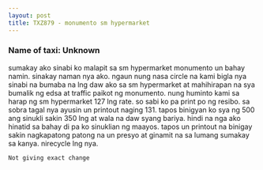 ```yaml
---
layout: post
title: TXZ879 - monumento sm hypermarket
---
```


### Name of taxi: Unknown

sumakay ako sinabi ko malapit sa sm hypermarket monumento un bahay namin.
sinakay naman nya ako. ngaun nung nasa circle na kami bigla nya sinabi na bumaba na lng daw ako sa sm hypermarket at mahihirapan na sya bumalik ng edsa at traffic paikot ng monumento. 
nung huminto kami sa harap ng sm hypermarket 127 lng rate. so sabi ko pa print po ng resibo. sa sobra tagal nya ayusin un printout naging 131. tapos binigyan ko sya ng 500 ang sinukli sakin 350 lng at wala na daw syang bariya. hindi na nga ako hinatid sa bahay di pa ko sinuklian ng maayos.  tapos un printout na binigay sakin nagkapatong patong na un presyo at ginamit na sa lumang sumakay sa kanya. nirecycle lng nya.

```Not giving exact change```
